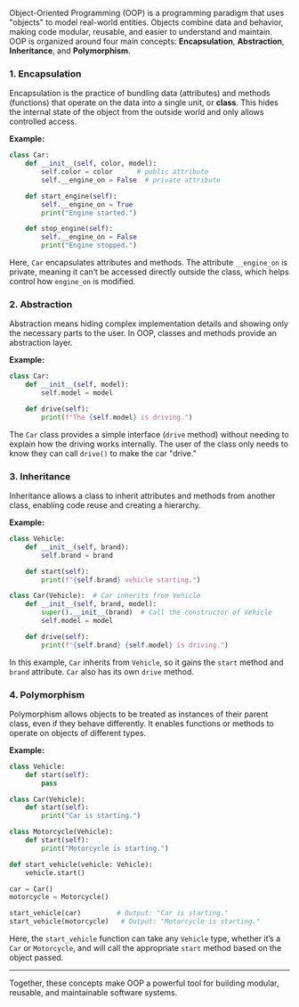 Object-Oriented Programming (OOP) is a programming paradigm that uses "objects" to model real-world entities. Objects combine data and behavior, making code modular, reusable, and easier to understand and maintain. OOP is organized around four main concepts: **Encapsulation**, **Abstraction**, **Inheritance**, and **Polymorphism**.

### 1. Encapsulation

Encapsulation is the practice of bundling data (attributes) and methods (functions) that operate on the data into a single unit, or **class**. This hides the internal state of the object from the outside world and only allows controlled access.

**Example:**

```python
class Car:
    def __init__(self, color, model):
        self.color = color      # public attribute
        self.__engine_on = False  # private attribute

    def start_engine(self):
        self.__engine_on = True
        print("Engine started.")

    def stop_engine(self):
        self.__engine_on = False
        print("Engine stopped.")
```

Here, `Car` encapsulates attributes and methods. The attribute `__engine_on` is private, meaning it can’t be accessed directly outside the class, which helps control how `engine_on` is modified.

### 2. Abstraction

Abstraction means hiding complex implementation details and showing only the necessary parts to the user. In OOP, classes and methods provide an abstraction layer.

**Example:**

```python
class Car:
    def __init__(self, model):
        self.model = model

    def drive(self):
        print(f"The {self.model} is driving.")
```

The `Car` class provides a simple interface (`drive` method) without needing to explain how the driving works internally. The user of the class only needs to know they can call `drive()` to make the car "drive."

### 3. Inheritance

Inheritance allows a class to inherit attributes and methods from another class, enabling code reuse and creating a hierarchy.

**Example:**

```python
class Vehicle:
    def __init__(self, brand):
        self.brand = brand

    def start(self):
        print(f"{self.brand} vehicle starting.")

class Car(Vehicle):  # Car inherits from Vehicle
    def __init__(self, brand, model):
        super().__init__(brand)  # Call the constructor of Vehicle
        self.model = model

    def drive(self):
        print(f"{self.brand} {self.model} is driving.")
```

In this example, `Car` inherits from `Vehicle`, so it gains the `start` method and `brand` attribute. `Car` also has its own `drive` method.

### 4. Polymorphism

Polymorphism allows objects to be treated as instances of their parent class, even if they behave differently. It enables functions or methods to operate on objects of different types.

**Example:**

```python
class Vehicle:
    def start(self):
        pass

class Car(Vehicle):
    def start(self):
        print("Car is starting.")

class Motorcycle(Vehicle):
    def start(self):
        print("Motorcycle is starting.")

def start_vehicle(vehicle: Vehicle):
    vehicle.start()

car = Car()
motorcycle = Motorcycle()

start_vehicle(car)         # Output: "Car is starting."
start_vehicle(motorcycle)   # Output: "Motorcycle is starting."
```

Here, the `start_vehicle` function can take any `Vehicle` type, whether it’s a `Car` or `Motorcycle`, and will call the appropriate `start` method based on the object passed.

---

Together, these concepts make OOP a powerful tool for building modular, reusable, and maintainable software systems.
